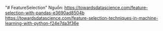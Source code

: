 "# FeatureSelection" 
Nguồn:
  https://towardsdatascience.com/feature-selection-with-pandas-e3690ad8504b
  https://towardsdatascience.com/feature-selection-techniques-in-machine-learning-with-python-f24e7da3f36e
